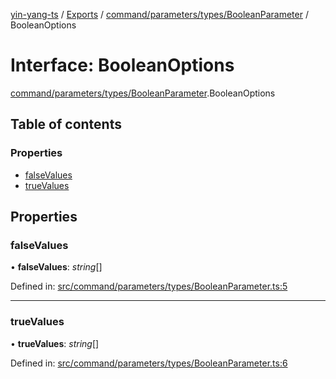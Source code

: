 [yin-yang-ts](../README.md) / [Exports](../modules.md) / [command/parameters/types/BooleanParameter](../modules/command_parameters_types_booleanparameter.md) / BooleanOptions

# Interface: BooleanOptions

[command/parameters/types/BooleanParameter](../modules/command_parameters_types_booleanparameter.md).BooleanOptions

## Table of contents

### Properties

- [falseValues](command_parameters_types_booleanparameter.booleanoptions.md#falsevalues)
- [trueValues](command_parameters_types_booleanparameter.booleanoptions.md#truevalues)

## Properties

### falseValues

• **falseValues**: *string*[]

Defined in: [src/command/parameters/types/BooleanParameter.ts:5](https://github.com/DetroitWhiskey136/ying-yang-ts/blob/17c6b1a/src/command/parameters/types/BooleanParameter.ts#L5)

___

### trueValues

• **trueValues**: *string*[]

Defined in: [src/command/parameters/types/BooleanParameter.ts:6](https://github.com/DetroitWhiskey136/ying-yang-ts/blob/17c6b1a/src/command/parameters/types/BooleanParameter.ts#L6)
